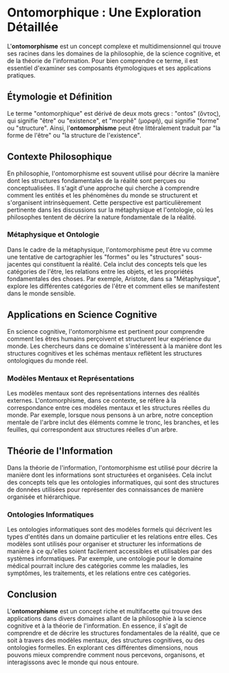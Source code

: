 # Ontomorphique : Une Exploration Détaillée

L'**ontomorphisme** est un concept complexe et multidimensionnel qui trouve ses racines dans les domaines de la philosophie, de la science cognitive, et de la théorie de l'information. Pour bien comprendre ce terme, il est essentiel d'examiner ses composants étymologiques et ses applications pratiques.

## Étymologie et Définition

Le terme "ontomorphique" est dérivé de deux mots grecs : "ontos" (ὄντος), qui signifie "être" ou "existence", et "morphê" (μορφή), qui signifie "forme" ou "structure". Ainsi, l'**ontomorphisme** peut être littéralement traduit par "la forme de l'être" ou "la structure de l'existence".

## Contexte Philosophique

En philosophie, l'ontomorphisme est souvent utilisé pour décrire la manière dont les structures fondamentales de la réalité sont perçues ou conceptualisées. Il s'agit d'une approche qui cherche à comprendre comment les entités et les phénomènes du monde se structurent et s'organisent intrinsèquement. Cette perspective est particulièrement pertinente dans les discussions sur la métaphysique et l'ontologie, où les philosophes tentent de décrire la nature fondamentale de la réalité.

### Métaphysique et Ontologie

Dans le cadre de la métaphysique, l'ontomorphisme peut être vu comme une tentative de cartographier les "formes" ou les "structures" sous-jacentes qui constituent la réalité. Cela inclut des concepts tels que les catégories de l'être, les relations entre les objets, et les propriétés fondamentales des choses. Par exemple, Aristote, dans sa "Métaphysique", explore les différentes catégories de l'être et comment elles se manifestent dans le monde sensible.

## Applications en Science Cognitive

En science cognitive, l'ontomorphisme est pertinent pour comprendre comment les êtres humains perçoivent et structurent leur expérience du monde. Les chercheurs dans ce domaine s'intéressent à la manière dont les structures cognitives et les schémas mentaux reflètent les structures ontologiques du monde réel.

### Modèles Mentaux et Représentations

Les modèles mentaux sont des représentations internes des réalités externes. L'ontomorphisme, dans ce contexte, se réfère à la correspondance entre ces modèles mentaux et les structures réelles du monde. Par exemple, lorsque nous pensons à un arbre, notre conception mentale de l'arbre inclut des éléments comme le tronc, les branches, et les feuilles, qui correspondent aux structures réelles d'un arbre.

## Théorie de l'Information

Dans la théorie de l'information, l'ontomorphisme est utilisé pour décrire la manière dont les informations sont structurées et organisées. Cela inclut des concepts tels que les ontologies informatiques, qui sont des structures de données utilisées pour représenter des connaissances de manière organisée et hiérarchique.

### Ontologies Informatiques

Les ontologies informatiques sont des modèles formels qui décrivent les types d'entités dans un domaine particulier et les relations entre elles. Ces modèles sont utilisés pour organiser et structurer les informations de manière à ce qu'elles soient facilement accessibles et utilisables par des systèmes informatiques. Par exemple, une ontologie pour le domaine médical pourrait inclure des catégories comme les maladies, les symptômes, les traitements, et les relations entre ces catégories.

## Conclusion

L'**ontomorphisme** est un concept riche et multifacette qui trouve des applications dans divers domaines allant de la philosophie à la science cognitive et à la théorie de l'information. En essence, il s'agit de comprendre et de décrire les structures fondamentales de la réalité, que ce soit à travers des modèles mentaux, des structures cognitives, ou des ontologies formelles. En explorant ces différentes dimensions, nous pouvons mieux comprendre comment nous percevons, organisons, et interagissons avec le monde qui nous entoure.